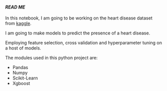 #### ___READ ME___


In this notebook, I am going to be working on the heart disease dataset from [kaggle](https://www.kaggle.com/ronitf/heart-disease-uci).

I am going to make models to predict the presence of a heart disease. 

Employing feature selection, cross validation and hyperparameter tuning on a host of models.


The modules used in this python project are:
* Pandas
* Numpy
* Scikit-Learn
* Xgboost